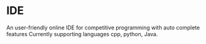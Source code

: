 # IDE

An user-friendly online IDE for competitive programming with auto complete features
Currently supporting languages cpp, python, Java.
